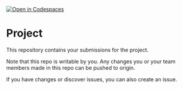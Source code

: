 [![Open in Codespaces](https://classroom.github.com/assets/launch-codespace-f4981d0f882b2a3f0472912d15f9806d57e124e0fc890972558857b51b24a6f9.svg)](https://classroom.github.com/open-in-codespaces?assignment_repo_id=9777368)
# Project
This repository contains your submissions for the project.

Note that this repo is writable by you. Any changes you or your team members made in this repo can be pushed to origin.

If you have changes or discover issues, you can also create an issue.
